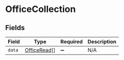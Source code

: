 # OfficeCollection


## Fields

| Field                                             | Type                                              | Required                                          | Description                                       |
| ------------------------------------------------- | ------------------------------------------------- | ------------------------------------------------- | ------------------------------------------------- |
| `data`                                            | [OfficeRead](../../models/shared/officeread.md)[] | :heavy_minus_sign:                                | N/A                                               |